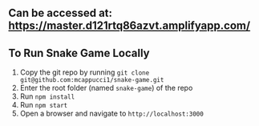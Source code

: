 ## Can be accessed at: https://master.d121rtq86azvt.amplifyapp.com/

## To Run Snake Game Locally

  1. Copy the git repo by running `git clone git@github.com:mcappucci1/snake-game.git`
  2. Enter the root folder (named `snake-game`) of the repo
  3. Run `npm install`
  4. Run `npm start`
  5. Open a browser and navigate to `http://localhost:3000`
